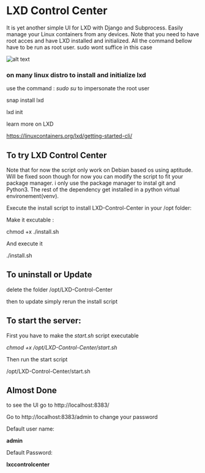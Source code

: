 # LXD Control Center

It is yet another simple UI for LXD with Django and Subprocess.
Easily manage your Linux containers from any devices. Note that you need to have root acces and have LXD installed and initialized. All the command bellow have to be run as root user. sudo wont suffice in this case



![alt text](https://imgur.com/7zcIV74.png "Screenshot By the way lydianna is the hostame of the computer it was runnin on.")

### on many linux distro to install and initialize lxd

use the command : _sudo su_ to impersonate the root user

snap install lxd

lxd init

learn more on LXD

https://linuxcontainers.org/lxd/getting-started-cli/

## To try LXD Control Center 

Note that for now the script only work on Debian based os using aptitude. Will be fixed soon though for now you can modify the script to fit your package manager. i only use the package manager to instal git and Python3. The rest of the dependency get installed in a python virtual environement(venv). 

Execute the install script to install LXD-Control-Center in your /opt folder:

Make it excutable :

chmod +x ./install.sh

And execute it

./install.sh

## To uninstall or Update

delete the folder /opt/LXD-Control-Center

then to update simply rerun the install script

## To start the server:

First you have to make the *start.sh* script executable

*chmod +x /opt/LXD-Control-Center/start.sh*

Then run the start script

/opt/LXD-Control-Center/start.sh 

## Almost Done

to see the UI go to http://localhost:8383/

Go to http://localhost:8383/admin to change your password 

Default user name:

**admin**

Default Password:

**lxccontrolcenter**
